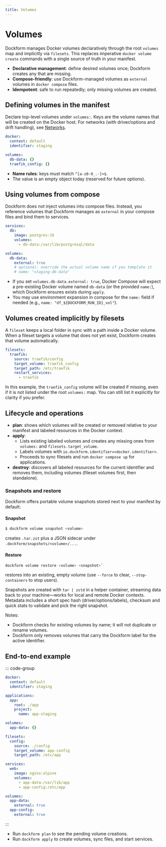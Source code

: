 ```yaml
---
title: Volumes
---
```


# Volumes

Dockform manages Docker volumes declaratively through the root `volumes` map and implicitly via `filesets`.
This replaces imperative `docker volume create` commands with a single source of truth in your manifest.

- **Declarative management**: define desired volumes once; Dockform creates any that are missing.
- **Compose-friendly**: use Dockform-managed volumes as `external` volumes in `docker compose` files.
- **Idempotent**: safe to run repeatedly; only missing volumes are created.

## Defining volumes in the manifest

Declare top-level volumes under `volumes:`. Keys are the volume names that will be created on the Docker host. For networks (with driver/options and drift handling), see [Networks](/manifest/networks.md).

```yaml [dockform.yaml]
docker:
  context: default
  identifier: staging

volumes:
  db-data: {}
  traefik_config: {}
```

- **Name rules**: keys must match `^[a-z0-9_.-]+$`.
- The value is an empty object today (reserved for future options).

## Using volumes from compose

Dockform does not inject volumes into compose files. Instead, you reference volumes that Dockform manages as `external` in your compose files and bind them to services.

```yaml [docker-compose.yaml]
services:
  db:
    image: postgres:16
    volumes:
      - db-data:/var/lib/postgresql/data

volumes:
  db-data:
    external: true
    # optional: override the actual volume name if you template it
    # name: "staging-db-data"
```

- If you set `volumes.db-data.external: true`, Docker Compose will expect a pre-existing Docker volume named `db-data` (or the provided `name:`), which Dockform ensures exists during `apply`.
- You may use environment expansion in compose for the `name:` field if needed (e.g., `name: "df_${DOCKFORM_RUN_ID}_vol"`).

## Volumes created implicitly by filesets

A `fileset` keeps a local folder in sync with a path inside a Docker volume. When a fileset targets a volume that does not yet exist, Dockform creates that volume automatically.

```yaml [dockform.yaml]
filesets:
  traefik:
    source: traefik/config
    target_volume: traefik_config
    target_path: /etc/traefik
    restart_services:
      - traefik
```

In this example, the `traefik_config` volume will be created if missing, even if it is not listed under the root `volumes:` map. You can still list it explicitly for clarity if you prefer.

## Lifecycle and operations

- **plan**: shows which volumes will be created or removed relative to your manifest and labeled resources in the Docker context.
- **apply**:
  - Lists existing labeled volumes and creates any missing ones from `volumes:` and `filesets.target_volume`.
  - Labels volumes with `io.dockform.identifier=<docker.identifier>`.
  - Proceeds to sync filesets and run `docker compose up` for applications.
- **destroy**: discovers all labeled resources for the current identifier and removes them, including volumes (fileset volumes first, then standalone).

### Snapshots and restore

Dockform offers portable volume snapshots stored next to your manifest by default:

#### Snapshot

```sh
$ dockform volume snapshot <volume>
```

creates `.tar.zst` plus a JSON sidecar under `.dockform/snapshots/<volume>/...`.

#### Restore

```sh
dockform volume restore <volume> <snapshot>`
```

restores into an existing, empty volume (use `--force` to clear, `--stop-containers` to stop users).

Snapshots are created with `tar | zstd` in a helper container, streaming data back to your machine—works for local and remote Docker contexts. Metadata includes a short spec hash (driver/options/labels), checksum and quick stats to validate and pick the right snapshot.

Notes:
- Dockform checks for existing volumes by name; it will not duplicate or rename volumes.
- Dockform only removes volumes that carry the Dockform label for the active identifier.

## End-to-end example

::: code-group

```yaml [dockform.yaml]
docker:
  context: default
  identifier: staging

applications:
  app:
    root: ./app
    project:
      name: app-staging

volumes:
  app-data: {}

filesets:
  config:
    source: ./config
    target_volume: app-config
    target_path: /etc/app
```

```yaml [app/docker-compose.yaml]
services:
  web:
    image: nginx:alpine
    volumes:
      - app-data:/var/lib/app
      - app-config:/etc/app

volumes:
  app-data:
    external: true
  app-config:
    external: true
```

:::

- Run `dockform plan` to see the pending volume creations.
- Run `dockform apply` to create volumes, sync files, and start services.
